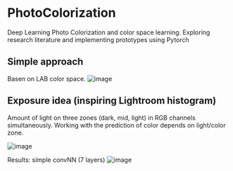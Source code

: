 # PhotoColorization
Deep Learning Photo Colorization and color space learning. Exploring research literature and implementing prototypes using Pytorch

## Simple approach
Basen on LAB color space.
![image](https://user-images.githubusercontent.com/14224692/182465323-157300ae-3533-442b-a09a-58f2821203ed.png)

##  Exposure idea (inspiring Lightroom histogram)

Amount of light on three zones (dark, mid, light) in RGB channels simultaneously. Working with the prediction of color depends on light/color zone.

![image](https://user-images.githubusercontent.com/14224692/186225319-111fe40d-b5a0-4761-8de1-4b7b714dff22.png)

Results: simple convNN (7 layers)
![image](https://user-images.githubusercontent.com/14224692/186225248-666a53b9-1066-4cc2-9730-f3439e7bd6f6.png)

